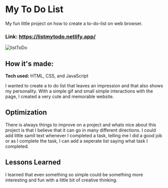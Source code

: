 # My To Do List
My fun little project on how to create a to-do-list on web browser.

### Link: https://listmytodo.netlify.app/
![listToDo](https://user-images.githubusercontent.com/102541428/164755744-7cfd180b-85ad-4c62-b146-90c92c43676a.png)

## How it's made:

**Tech used:** HTML, CSS, and JavaScript

I wanted to create a to do list that leaves an impression and that also shows my personality.
With a simple gif and small simple interactions with the page, I created a very cute and memorable website.

## Optimization

There is always things to improve on a project and whats nice about this project is that I believe that it can go in many different directions. I could add little samll text whenever I completed a task, telling me I did a good job or as I complete the task, I can add a seperate list saying what task I completed.

## Lessons Learned

I learned that even something so simple could be something more interesting and fun with a little bit of creative thinking.

